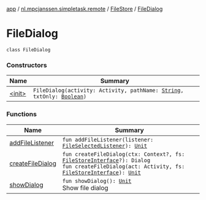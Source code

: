 [app](../../../index.md) / [nl.mpcjanssen.simpletask.remote](../../index.md) / [FileStore](../index.md) / [FileDialog](.)

# FileDialog

`class FileDialog`

### Constructors

| Name | Summary |
|---|---|
| [&lt;init&gt;](-init-.md) | `FileDialog(activity: Activity, pathName: `[`String`](https://kotlinlang.org/api/latest/jvm/stdlib/kotlin/-string/index.html)`, txtOnly: `[`Boolean`](https://kotlinlang.org/api/latest/jvm/stdlib/kotlin/-boolean/index.html)`)` |

### Functions

| Name | Summary |
|---|---|
| [addFileListener](add-file-listener.md) | `fun addFileListener(listener: `[`FileSelectedListener`](../../-file-store-interface/-file-selected-listener/index.md)`): `[`Unit`](https://kotlinlang.org/api/latest/jvm/stdlib/kotlin/-unit/index.html) |
| [createFileDialog](create-file-dialog.md) | `fun createFileDialog(ctx: Context?, fs: `[`FileStoreInterface`](../../-file-store-interface/index.md)`?): Dialog`<br>`fun createFileDialog(act: Activity, fs: `[`FileStoreInterface`](../../-file-store-interface/index.md)`): `[`Unit`](https://kotlinlang.org/api/latest/jvm/stdlib/kotlin/-unit/index.html) |
| [showDialog](show-dialog.md) | `fun showDialog(): `[`Unit`](https://kotlinlang.org/api/latest/jvm/stdlib/kotlin/-unit/index.html)<br>Show file dialog |
